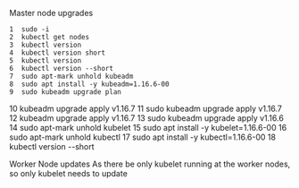 Master node upgrades

    1  sudo -i
    2  kubectl get nodes
    3  kubectl version
    4  kubectl version short
    5  kubectl version
    6  kubectl version --short
    7  sudo apt-mark unhold kubeadm
    8  sudo apt install -y kubeadm=1.16.6-00
    9  sudo kubeadm upgrade plan
   10  kubeadm upgrade apply v1.16.7
   11  sudo kubeadm upgrade apply v1.16.7
   12  kubeadm upgrade apply v1.16.7
   13  sudo kubeadm upgrade apply v1.16.6
   14  sudo apt-mark unhold kubelet
   15  sudo apt install -y kubelet=1.16.6-00
   16  sudo apt-mark unhold kubectl
   17  sudo apt install -y kubectl=1.16.6-00
   18  kubectl version --short


Worker Node updates
As there be only kubelet running at the worker nodes, so only kubelet needs to update